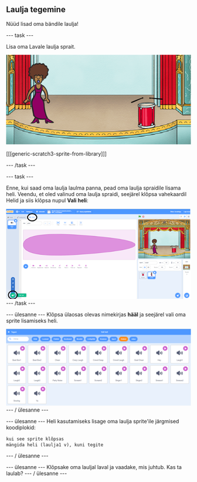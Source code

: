 ## Laulja tegemine

Nüüd lisad oma bändile laulja!

\--- task \---

Lisa oma Lavale laulja sprait.

![kuvatõmmis](images/band-singer-mic.png)

[[[generic-scratch3-sprite-from-library]]]

\--- /task \---

\--- task \---

Enne, kui saad oma laulja laulma panna, pead oma laulja spraidile lisama heli. Veendu, et oled valinud oma laulja spraidi, seejärel klõpsa vahekaardil Helid ja siis klõpsa nupul **Vali heli**:

![kuvatõmmis](images/band-import-sound-annotated.png) \--- /task \---

\--- ülesanne \--- Klõpsa ülaosas olevas nimekirjas **hääl** ja seejärel vali oma sprite lisamiseks heli.

![ekraanipilt](images/band-choose-sound.png) \--- / ülesanne \---

\--- ülesanne \--- Heli kasutamiseks lisage oma laulja sprite'ile järgmised koodiplokid:

```blocks3
kui see sprite klõpsas
mängida heli (laulja1 v), kuni tegite
```

\--- / ülesanne \---

\--- ülesanne \--- Klõpsake oma lauljal laval ja vaadake, mis juhtub. Kas ta laulab? \--- / ülesanne \---